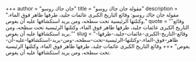 +++
author = "جان جاك روسو"
title = "مقولة جان جاك روسو"
description = "مقولة جان جاك روسو: وقائع التاريخ الكبرى عائمات جليد، طرفها ظاهر فوق الماء، وكتلتها الرئيسية تحت سطحه، ومن يريد استكشافها عليه أن يغوص."
quote = '''وقائع التاريخ الكبرى عائمات جليد، طرفها ظاهر فوق الماء، وكتلتها الرئيسية تحت سطحه، ومن يريد استكشافها عليه أن يغوص.'''
slug = "وقائع-التاريخ-الكبرى-عائمات-جليد،-طرفها-ظاهر-فوق-الماء،-وكتلتها-الرئيسية-تحت-سطحه،-ومن-يريد-استكشافها-عليه-أن-يغوص"
+++
وقائع التاريخ الكبرى عائمات جليد، طرفها ظاهر فوق الماء، وكتلتها الرئيسية تحت سطحه، ومن يريد استكشافها عليه أن يغوص.
